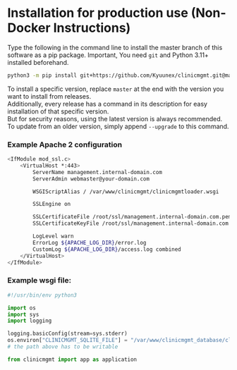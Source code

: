 # Installation for production use (Non-Docker Instructions)
Type the following in the command line to install the master branch of this software as a pip package.
Important, You need `git` and Python 3.11+ installed beforehand.

```bash
python3 -m pip install git+https://github.com/Kyuunex/clinicmgmt.git@master
```  

To install a specific version, replace `master` at the end with the version you want to install from releases.  
Additionally, every release has a command in its description for easy installation of that specific version.  
But for security reasons, using the latest version is always recommended.  
To update from an older version, simply append `--upgrade` to this command.

### Example Apache 2 configuration
```bash
<IfModule mod_ssl.c>
    <VirtualHost *:443>
        ServerName management.internal-domain.com
        ServerAdmin webmaster@your-domain.com

        WSGIScriptAlias / /var/www/clinicmgmt/clinicmgmtloader.wsgi

        SSLEngine on

        SSLCertificateFile /root/ssl/management.internal-domain.com.pem
        SSLCertificateKeyFile /root/ssl/management.internal-domain.com.key

        LogLevel warn
        ErrorLog ${APACHE_LOG_DIR}/error.log
        CustomLog ${APACHE_LOG_DIR}/access.log combined
    </VirtualHost>
</IfModule>
```

### Example wsgi file:
```python
#!/usr/bin/env python3

import os
import sys
import logging

logging.basicConfig(stream=sys.stderr)
os.environ["CLINICMGMT_SQLITE_FILE"] = "/var/www/clinicmgmt_database/clinicmgmt.sqlite3"
# the path above has to be writable

from clinicmgmt import app as application

```
